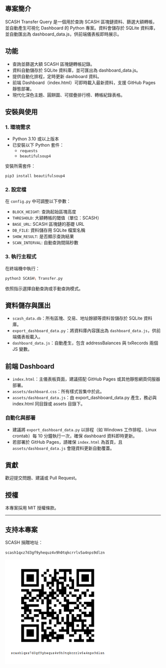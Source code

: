 ## 專案簡介

SCASH Transfer Query 是一個用於查詢 SCASH 區塊鏈資料、篩選大額轉帳，並自動產生可視化 Dashboard 的 Python 專案。資料會儲存於 SQLite 資料庫，並自動匯出為 dashboard_data.js，供前端儀表板即時展示。

## 功能

- 查詢並篩選大額 SCASH 區塊鏈轉帳記錄。
- 資料自動儲存於 SQLite 資料庫，並可匯出為 dashboard_data.js。
- 提供自動化排程，定時更新 dashboard 資料。
- 前端 Dashboard（index.html）可即時載入最新資料，支援 GitHub Pages 靜態部署。
- 現代化深色主題、圓餅圖、可摺疊排行榜、轉帳紀錄表格。

## 安裝與使用


### 1. 環境需求

- Python 3.10 或以上版本
- 已安裝以下 Python 套件：
  - `requests`
  - `beautifulsoup4`

安裝所需套件：

```bash
pip3 install beautifulsoup4

```


### 2. 設定檔

在 `config.py` 中可調整以下參數：

- `BLOCK_HEIGHT`: 查詢起始區塊高度
- `THRESHOLD`: 大額轉帳的閾值（單位：SCASH）
- `BASE_URL`: SCASH 區塊鏈的基礎 URL
- `DB_FILE`: 資料儲存用 SQLite 檔案名稱
- `SHOW_RESULT`: 是否顯示查詢結果
- `SCAN_INTERVAL`: 自動查詢間隔秒數


### 3. 執行主程式

在終端機中執行：

```bash
python3 SCASH\ Transfer.py
```

依照指示選擇自動查詢或手動查詢模式。


## 資料儲存與匯出

- `scash_data.db`：所有區塊、交易、地址餘額等資料皆儲存於 SQLite 資料庫。
- `export_dashboard_data.py`：將資料庫內容匯出為 `dashboard_data.js`，供前端儀表板載入。
- `dashboard_data.js`：自動產生，包含 addressBalances 與 txRecords 兩個 JS 變數。


## 前端 Dashboard

- `index.html`：主儀表板頁面，建議搭配 GitHub Pages 或其他靜態網頁伺服器部署。
- `assets/dashboard.css`：所有樣式皆集中於此。
- `assets/dashboard_data.js`：由 export_dashboard_data.py 產生，務必與 index.html 同目錄或 assets 目錄下。

### 自動化與部署

- 建議將 `export_dashboard_data.py` 以排程（如 Windows 工作排程、Linux crontab）每 10 分鐘執行一次，確保 dashboard 資料即時更新。
- 若部署於 GitHub Pages，請確保 `index.html` 為首頁，且 `assets/dashboard_data.js` 會隨資料更新自動覆蓋。


## 貢獻

歡迎提交問題、建議或 Pull Request。


## 授權

本專案採用 MIT 授權條款。

---

## 支持本專案

SCASH 捐贈地址：

`scash1qxz7d3gf9yhequz4v9h0tqkcrrlv5a4nps9dlzn`

![SCASH 捐贈地址](assets/scash.png)
